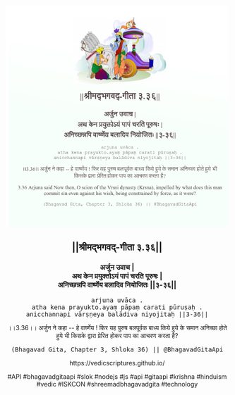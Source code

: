 <img src="../../asset/BG_3_36.png"/>
<center><h2>||श्रीमद्‍भगवद्‍-गीता ३.३६||</h2>
<h3>अर्जुन उवाच |<br/>अथ केन प्रयुक्तोऽयं पापं चरति पूरुषः |<br/>अनिच्छन्नपि वार्ष्णेय बलादिव नियोजितः ||३-३६||</h3>
<pre>arjuna uvāca .<br/>atha kena prayukto.ayaṃ pāpaṃ carati pūruṣaḥ .<br/>anicchannapi vārṣṇeya balādiva niyojitaḥ ||3-36||</pre>
<p>।।3.36।। अर्जुन ने कहा -- हे वार्ष्णेय ! फिर यह पुरुष बलपूर्वक बाध्य किये हुये के समान अनिच्छा होते हुये भी किसके द्वारा प्रेरित होकर पाप का आचरण करता है?</p>
<pre>(Bhagavad Gita, Chapter 3, Shloka 36) || @BhagavadGitaApi</pre><p>https://vedicscriptures.github.io/</p><p>#API #bhagavadgitaapi #slok #nodejs #js #api #gitaapi #krishna #hinduism #vedic #ISKCON #shreemadbhagavadgita #technology</p></center>